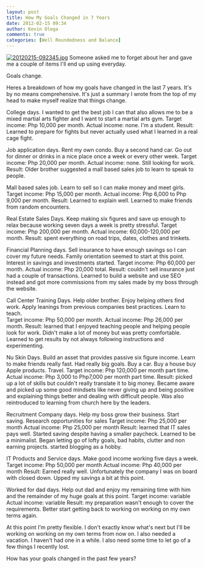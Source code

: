 ```yaml
---
layout: post
title: How My Goals Changed in 7 Years
date: 2012-02-15 09:34
author: Kevin Olega
comments: true
categories: [Well Roundedness and Balance]
---
```

<a href="http://minimalchanges.com/blog/wp-content/uploads/2012/02/20120215-092345.jpg"><img src="http://minimalchanges.com/blog/wp-content/uploads/2012/02/20120215-092345.jpg" alt="20120215-092345.jpg" class="alignnone size-full" /></a>
Someone asked me to forget about her and gave me a couple of items I'll end up using everyday. 

Goals change. 

Heres a breakdown of how my goals have changed in the last 7 years. It's by no means comprehensive. It's just a summary I wrote from the top of my head to make myself realize that things change. 

College days. 
I wanted to get the best job I can that also allows me to be a mixed martial arts fighter and I want to start a martial arts gym. 
Target income: Php 10,000 per month. 
Actual income: none. I'm a student. 
Result: Learned to prepare for fights but never actually used what I learned in a real cage fight. 

Job application days. 
Rent my own condo. 
Buy a second hand car. Go out for dinner or drinks in a nice place once a week or every other week. 
Target income: Php 20,000 per month. 
Actual income: none. Still looking for work. 
Result: Older brother suggested a mall based sales job to learn to speak to people. 

Mall based sales job. 
Learn to sell so I can make money and meet girls.  
Target income: Php 15,000 per month. 
Actual income: Php 6,000 to Php 9,000 per month. 
Result: Learned to explain well. Learned to make friends from random encounters. 

Real Estate Sales Days. 
Keep making six figures and save up enough to relax because working seven days a week is pretty stressful. 
Target income: Php 200,000 per month. 
Actual income: 60,000-120,000 per month. 
Result: spent everything on road trips, dates, clothes and trinkets. 

Financial Planning days. 
Sell insurance to have enough savings so I can cover my future needs. Family orientation seemed to start at this point. Interest in savings and investments started. 
Target income: Php 60,000 per month. 
Actual income: Php 20,000 total. 
Result: couldn't sell insurance just had a couple of transactions. Learned to build a website and use SEO instead and got more commissions from my sales made by my boss through the website. 

Call Center Training Days. 
Help older brother. Enjoy helping others find work. Apply leanings from previous companies best practices. Learn to teach.  
Target income: Php 50,000 per month. 
Actual income: Php 26,000 per month. 
Result: learned that I enjoyed teaching people and helping people look for work. Didn't make a lot of money but was pretty comfortable. Learned to get results by not always following instructions and experimenting. 

Nu Skin Days. 
Build an asset that provides passive six figure income. Learn to make friends really fast. Had really big goals. Buy a car. Buy a house buy Apple products. Travel. 
Target income: Php 120,000 per month part time. 
Actual income: Php 3,000 to Php7,000 per month part time. 
Result: picked up a lot of skills but couldn't really translate it to big money. Became aware and picked up some good mindsets like never giving up and being positive and explaining things better and dealing with difficult people. Was also reintroduced to learning from church here by the leaders. 

Recruitment Company days. 
Help my boss grow their business. Start saving. Research opportunities for sales
Target income: Php 25,000 per month
Actual income: Php 25,000 per month
Result: learned that IT sales pays well. Started saving despite having a smaller paycheck. Learned to be a minimalist. Began letting go of lofty goals, bad habits, clutter and non earning projects. started blogging as a hobby. 

IT Products and Service days.
Make good income working five days a week. 
Target income: Php 50,000 per month
Actual income: Php 40,000 per month
Result: Earned really well. Unfortunately the company I was on board with closed down. Upped my savings a bit at this point. 

Worked for dad days. 
Help out dad and enjoy my remaining time with him and the remainder of my huge goals at this point. 
Target income: variable
Actual income: variable
Result: my preparation wasn't enough to cover the requirements. Better start getting back to working on working on my own terms again. 

At this point I'm pretty flexible. I don't exactly know what's next but I'll be working on working on my own terms from now on. I also needed a vacation. I haven't had one in a while. I also need some time to let go of a few things I recently lost. 

How has your goals changed in the past few years?
